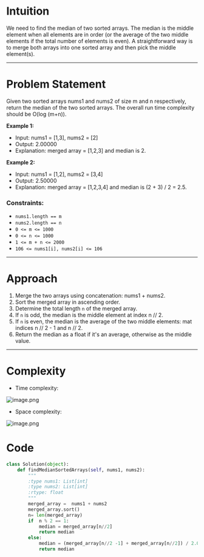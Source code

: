 # Intuition
<!-- Describe your first thoughts on how to solve this problem. -->
We need to find the median of two sorted arrays. The median is the middle element when all elements are in order (or the average of the two middle elements if the total number of elements is even). A straightforward way is to merge both arrays into one sorted array and then pick the middle element(s).

---
# Problem Statement 
Given two sorted arrays nums1 and nums2 of size m and n respectively, return the median of the two sorted arrays.
The overall run time complexity should be O(log (m+n)).

**Example 1:**

- Input: nums1 = [1,3], nums2 = [2]
- Output: 2.00000
- Explanation: merged array = [1,2,3] and median is 2.

**Example 2:**

- Input: nums1 = [1,2], nums2 = [3,4]
- Output: 2.50000
- Explanation: merged array = [1,2,3,4] and median is (2 + 3) / 2 = 2.5.

### Constraints:

- `nums1.length == m`
- `nums2.length == n`
- `0 <= m <= 1000`
- `0 <= n <= 1000`
- `1 <= m + n <= 2000`
- `106 <= nums1[i], nums2[i] <= 106`
  
---
# Approach
<!-- Describe your approach to solving the problem. -->
1. Merge the two arrays using concatenation: nums1 + nums2.
2. Sort the merged array in ascending order.
3. Determine the total length `n` of the merged array.
4. If `n` is odd, the median is the middle element at index n // 2.
5. If `n` is even, the median is the average of the two middle elements: mat indices n // 2 - 1 and n // 2.
6. Return the median as a float if it's an average, otherwise as the middle value.

---

# Complexity
- Time complexity:
<!-- Add your time complexity here, e.g. $$O(n)$$ -->
![image.png](https://assets.leetcode.com/users/images/ddbf663b-fd8c-47c3-beeb-01574a9dc661_1755164424.7525127.png)

- Space complexity:
<!-- Add your space complexity here, e.g. $$O(n)$$ -->
![image.png](https://assets.leetcode.com/users/images/50bb7b15-62d9-4ef2-9680-274f1a09c8c7_1755164458.1194544.png)

# Code
```python []
class Solution(object):
    def findMedianSortedArrays(self, nums1, nums2):
        """
        :type nums1: List[int]
        :type nums2: List[int]
        :rtype: float
        """
        merged_array =  nums1 + nums2
        merged_array.sort()
        n= len(merged_array)
        if  n % 2 == 1: 
            median = merged_array[n//2]
            return median 
        else: 
            median = (merged_array[n//2 -1] + merged_array[n//2]) / 2.0
            return median
```
